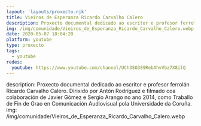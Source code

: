 ```yaml
---
layout: 'layouts/proxecto.njk'
title: Vieiros de Esperanza Ricardo Carvalho Calero
description: Proxecto documental dedicado ao escritor e profesor ferrolán Ricardo Carvalho Calero. Dirixido por Antón Rodríguez e filmado coa colaboración de Javier Gómez e Sergio Arango no ano 2014, como Traballo de Fin de Grao en Comunicación Audiovisual pola Universidade da Coruña.
img: /img/comunidade/Vieiros_de_Esperanza_Ricardo_Carvalho_Calero.webp
date: 2020-05-07 18:04:20
platform: youtube
type: proxecto
tags:
  - youtube
redes:
  youtube: https://www.youtube.com/channel/UCh3SO389RebAhvVbz7X8ilQ
---
```

description: Proxecto documental dedicado ao escritor e profesor ferrolán Ricardo Carvalho Calero. Dirixido por Antón Rodríguez e filmado coa colaboración de Javier Gómez e Sergio Arango no ano 2014, como Traballo de Fin de Grao en Comunicación Audiovisual pola Universidade da Coruña.
img: /img/comunidade/Vieiros_de_Esperanza_Ricardo_Carvalho_Calero.webp
